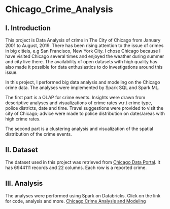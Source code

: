 # Chicago_Crime_Analysis

I. Introduction 
---------------
This project is Data Analysis of crime in The City of Chicago from January 2001 to August, 2019. There has been rising attention to the issue of crimes in big citieis, e.g San Francisco, New York City. I chose Chicago because I have visited Chicago several times and enjoyed the weather during summer and city live there. The availability of open datasets with high quality has also made it possible for data enthusiastics to do investigations around this issue. 

In this project, I performed big data analysis and modeling on the Chicago crime data. The analyses were implemented by Spark SQL and Spark ML. 

The first part is a OLAP for crime events. Insights were drawn from descriptive analyses and visualizations of crime rates w.r.t crime type, police districts, date and time. Travel suggestions were provided to visit the city of Chicago; advice were made to police distribution on dates/areas with high crime rates. 

The second part is a clustering analysis and visualization of the spatial distribution of the crime events. 

II. Dataset 
-----------
The dataset used in this project was retrieved from [Chicago Data Portal](https://data.cityofchicago.org/Public-Safety/Crimes-2001-to-present/ijzp-q8t2). It has 6944111 records and 22 columns. Each row is a reported crime. 

III. Analysis
-------------
The analyses were performed using Spark on Databricks. Click on the link for code, analysis and more. 
[Chicago Crime Analysis and Modeling](https://databricks-prod-cloudfront.cloud.databricks.com/public/4027ec902e239c93eaaa8714f173bcfc/2869379551735665/1794444210621927/7477828018216125/latest.html)
